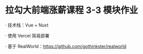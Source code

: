 # 拉勾大前端涨薪课程 3-3 模块作业

· 技术栈：Vue + Nuxt

· 使用 Vercel 简易部署

· 基于 RealWorld：https://github.com/gothinkster/realworld
